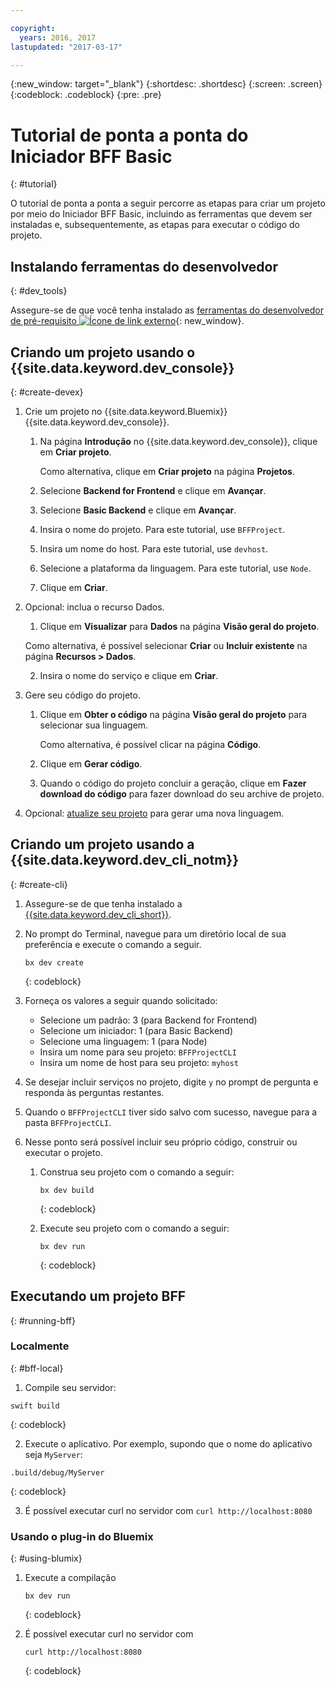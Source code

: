 ```yaml
---

copyright:
  years: 2016, 2017
lastupdated: "2017-03-17"

---
```

{:new_window: target="_blank"}
{:shortdesc: .shortdesc}
{:screen: .screen}
{:codeblock: .codeblock}
{:pre: .pre}

# Tutorial de ponta a ponta do Iniciador BFF Basic
{: #tutorial}

O tutorial de ponta a ponta a seguir percorre as etapas para criar um projeto por meio do Iniciador BFF Basic, incluindo as ferramentas que devem ser instaladas e, subsequentemente, as etapas para executar o código do projeto.

## Instalando ferramentas do desenvolvedor
{: #dev_tools}

Assegure-se de que você tenha instalado as [ferramentas do desenvolvedor de pré-requisito ![Ícone de link externo](../icons/launch-glyph.svg "Ícone de link externo")](get_code.html#prereq-dev-tools){: new_window}.


## Criando um projeto usando o {{site.data.keyword.dev_console}}
{: #create-devex}

1. Crie um projeto no {{site.data.keyword.Bluemix}} {{site.data.keyword.dev_console}}.

	1. Na página **Introdução** no {{site.data.keyword.dev_console}}, clique em **Criar projeto**.

		Como alternativa, clique em **Criar projeto** na página **Projetos**.

	2. Selecione **Backend for Frontend** e clique em **Avançar**.

	3. Selecione **Basic Backend** e clique em **Avançar**.

	4. Insira o nome do projeto. Para este tutorial, use `BFFProject`.   

	5. Insira um nome do host. Para este tutorial, use `devhost`. 

	6. Selecione a plataforma da linguagem. Para este tutorial, use `Node`.
   
	7. Clique em **Criar**.

2. Opcional: inclua o recurso Dados.

	1. Clique em **Visualizar** para **Dados** na página **Visão geral do projeto**.

      Como alternativa, é possível selecionar **Criar** ou **Incluir existente** na página **Recursos > Dados**.

   2. Insira o nome do serviço e clique em **Criar**.


3. Gere seu código do projeto.

	1. Clique em **Obter o código** na página **Visão geral do projeto** para selecionar sua linguagem.
   
		Como alternativa, é possível clicar na página **Código**.
      
	2. Clique em **Gerar código**.
   
	3. Quando o código do projeto concluir a geração, clique
em **Fazer download do código** para fazer
download do seu archive de projeto.

4. Opcional: [atualize seu projeto](project_overview_page.html#update_language) para gerar uma nova linguagem.


## Criando um projeto usando a {{site.data.keyword.dev_cli_notm}}
{: #create-cli}

1. Assegure-se de que tenha instalado a [{{site.data.keyword.dev_cli_short}}](dev_cli.html).

2. No prompt do Terminal, navegue para um diretório local de sua preferência e execute o comando a seguir.
  
	```
	bx dev create
	```
	{: codeblock}
	
3. Forneça os valores a seguir quando solicitado:

	* Selecione um padrão: 3 (para Backend for Frontend)
	* Selecione um iniciador: 1 (para Basic Backend)
	* Selecione uma linguagem: 1 (para Node)
	* Insira um nome para seu projeto: `BFFProjectCLI`
	* Insira um nome de host para seu projeto: `myhost`

4. Se desejar incluir serviços no projeto, digite `y` no prompt de pergunta e responda às perguntas restantes.

5. Quando o `BFFProjectCLI` tiver sido salvo com sucesso, navegue para a pasta `BFFProjectCLI`.

6. Nesse ponto será possível incluir seu próprio código, construir ou executar o projeto.
 
	1. Construa seu projeto com o comando a seguir:
   
		```
		bx dev build
		```     
		{: codeblock}
  
	2. Execute seu projeto com o comando a seguir:

 		```
		bx dev run
		```
		{: codeblock}


## Executando um projeto BFF
{: #running-bff}

### Localmente
{: #bff-local}

1. Compile seu servidor:

  ```
  swift build
  ```
  {: codeblock}

2. Execute o aplicativo. Por exemplo, supondo que o nome do aplicativo seja `MyServer`:

  ```
  .build/debug/MyServer
  ```
  {: codeblock}

3. É possível executar curl no servidor com `curl http://localhost:8080`


### Usando o plug-in do Bluemix
{: #using-blumix}

1. Execute a compilação

	```
	bx dev run
	```
	{: codeblock}

2. É possível executar curl no servidor com 
  
	```
	curl http://localhost:8080
	```
	{: codeblock}
